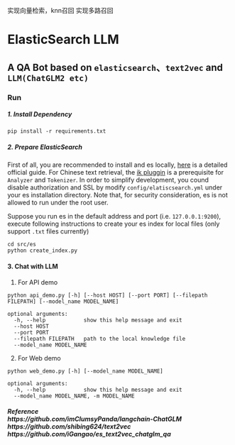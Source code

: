 实现向量检索，knn召回
实现多路召回


# ElasticSearch LLM

## A QA Bot based on `elasticsearch`、`text2vec` and `LLM(ChatGLM2 etc)`

### Run
##### 1. Install Dependency
`pip install -r requirements.txt`
##### 2. Prepare ElasticSearch
First of all, you are recommended to install and es locally, [here](https://www.elastic.co/guide/en/elasticsearch/reference/8.10/targz.html) is a detailed official guide. For Chinese text retrieval, the [ik pluggin](https://github.com/medcl/elasticsearch-analysis-ik) is a prerequisite for `Analyzer` and `Tokenizer`. In order to simplify development, you cound disable authorization and SSL by modify `config/elatiscsearch.yml` under your es installation directory. Note that, for security consideration, es is not allowed to run under the root user.

Suppose you run es in the default address and port (i.e. `127.0.0.1:9200`), execute following instructions to create your es index for local files (only support `.txt` files currently)
```
cd src/es
python create_index.py
```

#### 3. Chat with LLM
1.  For API demo
```
python api_demo.py [-h] [--host HOST] [--port PORT] [--filepath FILEPATH] [--model_name MODEL_NAME]

optional arguments:
  -h, --help            show this help message and exit
  --host HOST
  --port PORT
  --filepath FILEPATH   path to the local knowledge file
  --model_name MODEL_NAME
```
2.  For Web demo
```
python web_demo.py [-h] [--model_name MODEL_NAME]

optional arguments:
  -h, --help            show this help message and exit
  --model_name MODEL_NAME, -m MODEL_NAME
```

<h5>
  Reference
  <br/>
  https://github.com/imClumsyPanda/langchain-ChatGLM
  <br/>
  https://github.com/shibing624/text2vec
  <br/>
  https://github.com/iGangao/es_text2vec_chatglm_qa
</h5>

